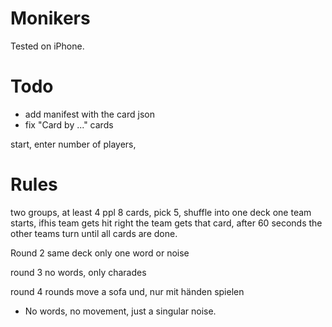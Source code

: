 # Monikers
Tested on iPhone.


# Todo
* add manifest with the card json
* fix "Card by ..." cards














start, enter number of players,
















# Rules
two groups, at least 4 ppl
8 cards, pick 5, shuffle into one deck
one team starts, ifhis team gets hit right the team gets that card, after 60 seconds the other teams turn until all cards are done.

Round 2
same deck only one word or noise

round 3
no words, only charades

round 4 rounds
move a sofa und, nur mit händen spielen
* No words, no movement, just a singular noise.
